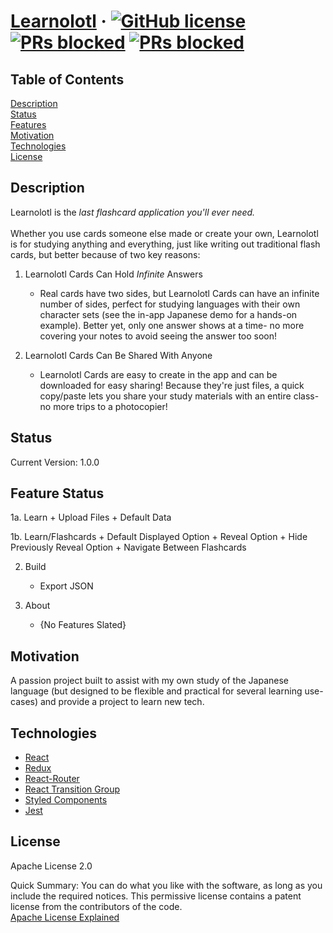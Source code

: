 # [Learnolotl](https://github.com/cflinchbaugh/Learnolotl/) &middot; [![GitHub license](https://img.shields.io/badge/version-1.0.0-yellow.svg)]() [![PRs blocked](https://img.shields.io/badge/license-Apache2.0-blue.svg)]() [![PRs blocked](https://img.shields.io/badge/PRs-blocked-red.svg)]()

## Table of Contents
[Description](#description)<br/>
[Status](#status)<br/>
[Features](#features)<br/>
[Motivation](#motivation)<br/>
[Technologies](#technologies)<br/>
[License](#license)<br/>

## Description
<a name="description"></a>
Learnolotl is the *last flashcard application you'll ever need.*<br/>
<br/>
Whether you use cards someone else made or create your own, Learnolotl is for studying anything and everything, just like writing out traditional flash cards, but better because of two key reasons:<br/>

1. Learnolotl Cards Can Hold *Infinite* Answers
   + Real cards have two sides, but Learnolotl Cards can have an infinite number of sides, perfect for studying languages with their own character sets (see the in-app Japanese demo for a hands-on example).  Better yet, only one answer shows at a time- no more covering your notes to avoid seeing the answer too soon!

2. Learnolotl Cards Can Be Shared With Anyone
   + Learnolotl Cards are easy to create in the app and can be downloaded for easy sharing!  Because they're just files, a quick copy/paste lets you share your study materials with an entire class- no more trips to a photocopier!

## Status
<a name="status"></a>
Current Version: 1.0.0

## Feature Status
<a name="features"></a>

1a. Learn
    + Upload Files
    + Default Data

1b. Learn/Flashcards
    + Default Displayed Option
    + Reveal Option
    + Hide Previously Reveal Option
    + Navigate Between Flashcards

2. Build
    + Export JSON
    
3. About
    + {No Features Slated}

## Motivation
<a name="motivation"></a>

A passion project built to assist with my own study of the Japanese language (but designed to be flexible and practical for several learning use-cases) and provide a project to learn new tech.


## Technologies
<a name="technologies"></a>

+ <a target="_blank" href="https://github.com/facebook/react">React</a>
+ <a target="_blank" href="https://github.com/reduxjs/react-redux">Redux</a>
+ <a target="_blank" href="https://github.com/ReactTraining/react-router">React-Router</a>
+ <a target="_blank" href="https://github.com/reactjs/react-transition-group">React Transition Group</a>
+ <a target="_blank" href="https://github.com/styled-components/styled-components">Styled Components</a>
+ <a target="_blank" href="https://github.com/facebook/jest">Jest</a>

## License
<a name="license"></a>
Apache License 2.0

Quick Summary: You can do what you like with the software, as long as you include the required notices. This permissive license contains a patent license from the contributors of the code.
<br/>
<a target="_blank" href="https://tldrlegal.com/license/apache-license-2.0-(apache-2.0)">Apache License Explained</a>
